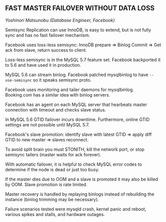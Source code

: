 ## FAST MASTER FAILOVER WITHOUT DATA LOSS
_Yoshinori Matsunobu (Database Engineer, Facebook)_

Semisync Replication can use InnoDB, is easy to extend, but is not fully sync and has no fast failover mechanism.

Facebook uses loss-less semisync: InnoDB prepare => Binlog Commit => Get ack from slave, return success to client.

Loss-less semisync is in the MySQL 5.7 feature set. Facebook backported it to 5.6 and have used it in production.

MySQL 5.6 can stream binlog. Facebook patched mysqlbinlog to have `--use-semisync` so it speaks semisync proto.

Facebook uses monitoring and tailer daemons for mysqlbinlog. Booking.com has a similar idea with binlog servers.

Facebook has an agent on each MySQL server that hearbeats master connection with timeout and checks slave status.

In MySQL 5.6 GTID failover incurs downtime. Furthermore, online GTID settings are not possible until MySQL 5.7.

Facebook's slave promotion: identify slave with latest GTID => apply diff GTID to new master => slaves reconnect.

To avoid split brain you must STONITH, kill the network port, or stop semisync tailers (master waits for ack forever).

With automatic failover, it is helpful to check MySQL error codes to determine if the node is dead or just too busy.

If the master dies due to OOM and a slave is promoted it may also be killed by OOM. Slave promotion is rate limited.

Master recovery is handled by replaying binlogs instead of rebuilding the instance (binlog trimming may be necessary).

Failure scenarios tested were mysqld crash, kernel panic and reboot, various spikes and stalls, and hardware outages.

